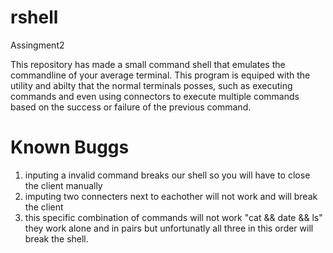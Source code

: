 # rshell
Assingment2

This repository has made a small command shell that emulates the commandline of your average terminal. This program is equiped with the utility and abilty that the normal terminals posses, such as executing commands and even using connectors to execute multiple commands based on the success or failure of the previous command.

# Known Buggs
1) inputing a invalid command breaks our shell so you will have to close the client manually
2) imputing two connecters next to eachother will not work and will break the client
3) this specific combination of commands will not work "cat && date && ls" they work alone and in pairs but unfortunatly all three in this order will break the shell.
